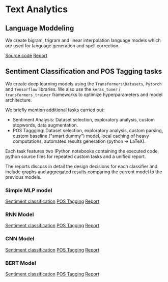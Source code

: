 # Text Analytics

## Language Moddeling

We create bigram, trigram and linear interpolation language models which are used for language generation and spell correction. 

[Source code](https://github.com/dimits-exe/text_analytics/tree/master/language_modeling) [Report](https://github.com/dimits-exe/text_analytics/blob/master/language_modeling/report.pdf)

## Sentiment Classification and POS Tagging tasks

We create deep learning models using the `Transformers\Datasets`, `Pytorch` and `Tensorflow` libraries. 
We also use the `keras_tuner` / `transformers_trainer` frameworks to optimize hyperparameters and model architecture.

We briefly mention additional tasks carried out:

* Sentiment Analysis: Dataset selection, exploratory analysis, custom stopwords, data augmentation. <!--- βαλε εδω αν εχω ξεχασει κατι -->
* POS Taggging: Dataset selection, exploratory analysis, custom parsing, custom baseline ("smart dummy") model, local caching of heavy computations, automated results generation (python -> LaTeX).

Each task features two IPython notebooks containing the executed code, python source files for repeated custom tasks and a unified report.

The reports discuss in detail the design decisions for each classifier and include graphs and aggregated results comparing the current model to the previous models.   

### Simple MLP model

[Sentiment classification](https://github.com/dimits-exe/text_analytics/blob/master/mlp_nlp/ex_9.ipynb) [POS Tagging](https://github.com/dimits-exe/text_analytics/blob/master/mlp_nlp/ex_10.ipynb) [Report](https://github.com/dimits-exe/text_analytics/blob/master/mlp_nlp/report.pdf)

### RNN Model

[Sentiment classification](https://github.com/dimits-exe/text_analytics/blob/master/rnn/ex_1.ipynb) [POS Tagging](https://github.com/dimits-exe/text_analytics/blob/master/rnn/ex2.ipynb) [Report](https://github.com/dimits-exe/text_analytics/blob/master/rnn/report.pdf)

### CNN Model

[Sentiment classification](https://github.com/dimits-exe/text_analytics/blob/master/cnn/ex_2.ipynb) [POS Tagging](https://github.com/dimits-exe/text_analytics/blob/master/cnn/ex3.ipynb) [Report](https://github.com/dimits-exe/text_analytics/blob/master/cnn/report.pdf)

### BERT Model

[Sentiment classification](https://github.com/dimits-exe/text_analytics/blob/master/transformers/ex_1.ipynb) [POS Tagging](https://github.com/dimits-exe/text_analytics/blob/master/transformers/ex3.ipynb) [Report](https://github.com/dimits-exe/text_analytics/blob/master/transformers/report.tex)
